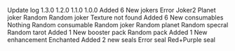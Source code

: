 Update log
  1.3.0
  1.2.0
  1.1.0
  1.0.0
    Added 6 New jokers
      Error
      Joker2
      Planet joker
      Random
      Random joker
      Texture not found
    Added 6 New consumables
      Nothing
      Random consumable
      Random joker
      Random planet
      Random specral
      Random tarot
    Added 1 New booster pack
      Random pack
    Added 1 New enhancement
      Enchanted
    Added 2 new seals
      Error seal
      Red+Purple seal
